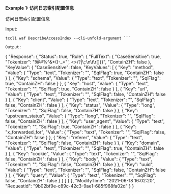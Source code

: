 **Example 1: 访问日志索引配置信息**

访问日志索引配置信息

Input: 

```
tccli waf DescribeAccessIndex --cli-unfold-argument ```

Output: 
```
{
    "Response": {
        "Status": true,
        "Rule": {
            "FullText": {
                "CaseSensitive": true,
                "Tokenizer": "!@#%^&*()-_=\"', <>/?|\\;:\n\t\r[]{}",
                "ContainZH": false
            },
            "KeyValue": {
                "CaseSensitive": false,
                "KeyValues": [
                    {
                        "Key": "method",
                        "Value": {
                            "Type": "text",
                            "Tokenizer": "",
                            "SqlFlag": true,
                            "ContainZH": false
                        }
                    },
                    {
                        "Key": "schema",
                        "Value": {
                            "Type": "text",
                            "Tokenizer": "",
                            "SqlFlag": true,
                            "ContainZH": false
                        }
                    },
                    {
                        "Key": "host",
                        "Value": {
                            "Type": "text",
                            "Tokenizer": "",
                            "SqlFlag": true,
                            "ContainZH": false
                        }
                    },
                    {
                        "Key": "url",
                        "Value": {
                            "Type": "text",
                            "Tokenizer": "",
                            "SqlFlag": false,
                            "ContainZH": false
                        }
                    },
                    {
                        "Key": "client",
                        "Value": {
                            "Type": "text",
                            "Tokenizer": "",
                            "SqlFlag": false,
                            "ContainZH": false
                        }
                    },
                    {
                        "Key": "status",
                        "Value": {
                            "Type": "long",
                            "Tokenizer": "",
                            "SqlFlag": false,
                            "ContainZH": false
                        }
                    },
                    {
                        "Key": "upstream_status",
                        "Value": {
                            "Type": "long",
                            "Tokenizer": "",
                            "SqlFlag": false,
                            "ContainZH": false
                        }
                    },
                    {
                        "Key": "user_agent",
                        "Value": {
                            "Type": "text",
                            "Tokenizer": "",
                            "SqlFlag": true,
                            "ContainZH": false
                        }
                    },
                    {
                        "Key": "x_forwarded_for",
                        "Value": {
                            "Type": "text",
                            "Tokenizer": "",
                            "SqlFlag": false,
                            "ContainZH": false
                        }
                    },
                    {
                        "Key": "referer",
                        "Value": {
                            "Type": "text",
                            "Tokenizer": "",
                            "SqlFlag": false,
                            "ContainZH": false
                        }
                    },
                    {
                        "Key": "domain",
                        "Value": {
                            "Type": "text",
                            "Tokenizer": "",
                            "SqlFlag": true,
                            "ContainZH": false
                        }
                    },
                    {
                        "Key": "cookie",
                        "Value": {
                            "Type": "text",
                            "Tokenizer": "",
                            "SqlFlag": false,
                            "ContainZH": false
                        }
                    },
                    {
                        "Key": "body",
                        "Value": {
                            "Type": "text",
                            "Tokenizer": "",
                            "SqlFlag": false,
                            "ContainZH": false
                        }
                    },
                    {
                        "Key": "uuid",
                        "Value": {
                            "Type": "text",
                            "Tokenizer": "",
                            "SqlFlag": false,
                            "ContainZH": false
                        }
                    },
                    {
                        "Key": "query",
                        "Value": {
                            "Type": "text",
                            "Tokenizer": "",
                            "SqlFlag": false,
                            "ContainZH": false
                        }
                    }
                ]
            }
        },
        "ModifyTime": "2021-06-18 16:02:20",
        "RequestId": "9b02bf9e-c89c-42c3-9ae1-685f968fa02d"
    }
}
```

